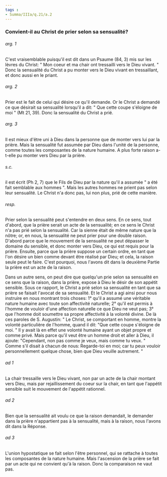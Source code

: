 ```yaml
---
tags : 
- Summa/IIIa/q.21/a.2
---
```


### Convient-il au Christ de prier selon sa sensualité?

###### arg. 1
C'est vraisemblable puisqu'il est dit dans un Psaume (84, 3) mis sur les lèvres du Christ: " Mon coeur et ma chair ont tressailli vers le Dieu vivant. " Donc la sensualité du Christ a pu monter vers le Dieu vivant en tressaillant, et donc aussi en le priant. 

###### arg. 2
Prier est le fait de celui qui désire ce qu'il demande. Or le Christ a demandé ce que désirait sa sensualité lorsqu'il a dit: " Que cette coupe s'éloigne de moi " (Mt 21, 39). Donc la sensualité du Christ a prié. 

###### arg. 3
Il est mieux d'être uni à Dieu dans la personne que de monter vers lui par la prière. Mais la sensualité fut assumée par Dieu dans l'unité de la personne, comme toutes les composantes de la nature humaine. A plus forte raison a-t-elle pu monter vers Dieu par la prière. 

###### s.c.
il est écrit (Ph 2, 7) que le Fils de Dieu par la nature qu'il a assumée " a été fait semblable aux hommes ". Mais les autres hommes ne prient pas selon leur sensualité. Le Christ n'a donc pas, lui non plus, prié de cette manière. 

###### resp.
Prier selon la sensualité peut s'entendre en deux sens. En ce sens, tout d'abord, que la prière serait un acte de la sensualité; en ce sens le Christ n'a pas prié selon la sensualité. Car la sienne était de même nature que la nôtre; or, en nous, la sensualité ne peut prier pour une double raison. D'abord parce que le mouvement de la sensualité ne peut dépasser le domaine du sensible, et donc monter vers Dieu, ce qui est requis pour la prière. Ensuite, parce que la prière suppose un certain ordre, en tant que l'on désire un bien comme devant être réalisé par Dieu; et cela, la raison seule peut le faire. C'est pourquoi, nous l'avons dit dans la deuxième Partie la prière est un acte de la raison. 

Dans un autre sens, on peut dire que quelqu'un prie selon sa sensualité en ce sens que la raison, dans la prière, expose à Dieu le désir de son appétit sensible. Sous ce rapport, le Christ a prié selon sa sensualité en tant que sa prière se faisait l'avocat de sa sensualité. Et le Christ a agi ainsi pour nous instruire en nous montrant trois choses: 1° qu'il a assumé une véritable nature humaine avec toute son affectivité naturelle; 2° qu'il est permis à l'homme de vouloir d'une affection naturelle ce que Dieu ne veut pas; 3° que l'homme doit soumettre sa propre affectivité à la volonté divine. De là ces paroles de S. Augustin: " Le Christ, se comportant en homme, montre la volonté particulière de l'homme, quand il dit: "Que cette coupe s'éloigne de moi. " Il y avait là en effet une volonté humaine ayant un objet propre et comme privé. Mais parce qu'il veut être un homme droit et aller à Dieu, il ajoute: "Cependant, non pas comme je veux, mais comme tu veux. " Comme s'il disait à chacun de nous: Regarde-toi en moi; car tu peux vouloir personnellement quelque chose, bien que Dieu veuille autrement. " 

###### ad 1
La chair tressaille vers le Dieu vivant, non par un acte de la chair montant vers Dieu, mais par rejaillissement du coeur sur la chair, en tant que l'appétit sensible suit le mouvement de l'appétit rationnel. 

###### ad 2
Bien que la sensualité ait voulu ce que la raison demandait, le demander dans la prière n'appartient pas à la sensualité, mais à la raison, nous l'avons dit dans la Réponse. 

###### ad 3
L'union hypostatique se fait selon l'être personnel, qui se rattache à toutes les composantes de la nature humaine. Mais l'ascension de la prière se fait par un acte qui ne convient qu'à la raison. Donc la comparaison ne vaut pas. 

